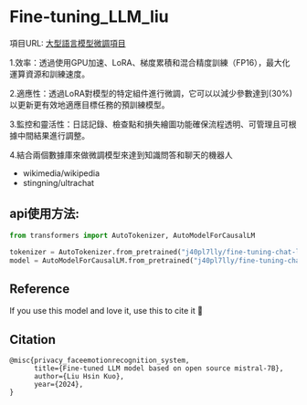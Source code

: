 # Fine-tuning_LLM_liu

項目URL: [大型語言模型微調項目](https://huggingface.co/j40pl7lly/fine-tuning-chat-liu)

1.效率：透過使用GPU加速、LoRA、梯度累積和混合精度訓練（FP16），最大化運算資源和訓練速度。

2.適應性：透過LoRA對模型的特定組件進行微調，它可以以減少參數達到(30%)以更新更有效地適應目標任務的預訓練模型。

3.監控和靈活性：日誌記錄、檢查點和損失繪圖功能確保流程透明、可管理且可根據中間結果進行調整。

4.結合兩個數據庫來做微調模型來達到知識問答和聊天的機器人
- wikimedia/wikipedia
- stingning/ultrachat

## api使用方法:

```python
from transformers import AutoTokenizer, AutoModelForCausalLM

tokenizer = AutoTokenizer.from_pretrained("j40pl7lly/fine-tuning-chat-liu")
model = AutoModelForCausalLM.from_pretrained("j40pl7lly/fine-tuning-chat-liu")
```

## Reference
If you use this model and love it, use this to cite it 🤗

## Citation

```
@misc{privacy_faceemotionrecognition_system,
      title={Fine-tuned LLM model based on open source mistral-7B},
      author={Liu Hsin Kuo},
      year={2024},
}
```
